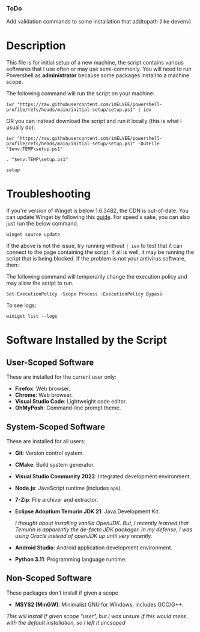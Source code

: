 ### ToDo

Add validation commands to some installation that addtopath (like devenv)

# Description

This file is for initial setup of a new machine, the script contains various softwares that I use often or may use semi-commonly. You will need to run Powershell as **administrator** because some packages install to a machine scope.

The following command will run the script on your machine:

```
iwr "https://raw.githubusercontent.com/imELVEE/powershell-profile/refs/heads/main/initial-setup/setup.ps1" | iex
```

OR you can instead download the script and run it locally (this is what I usually do):

```
iwr "https://raw.githubusercontent.com/imELVEE/powershell-profile/refs/heads/main/initial-setup/setup.ps1" -OutFile "$env:TEMP\setup.ps1"
```
```
. "$env:TEMP\setup.ps1"
```
```
setup
```

# Troubleshooting

If you're version of Winget is below 1.6.3482, the CDN is out-of-date.  You can update Winget by following this [guide](https://github.com/microsoft/winget-cli/tree/master/doc/troubleshooting#executing-winget-exits-with-no-message). For speed's sake, you can also just run the below command.

```
winget source update
```

If the above is not the issue, try running without `| iex` to test that it can connect to the page containing the script. If all is well, it may be running the script that is being blocked. If the problem is not your antivirus software, then:

The following command will temporarily change the execution policy and may allow the script to run.

```
Set-ExecutionPolicy -Scope Process -ExecutionPolicy Bypass
```
To see logs:
```
winiget list --logs
```

# Software Installed by the Script

## User-Scoped Software
These are installed for the current user only:
- **Firefox**: Web browser.
- **Chrome**: Web browser.
- **Visual Studio Code**: Lightweight code editor.
- **OhMyPosh**: Command-line prompt theme.

## System-Scoped Software
These are installed for all users:
- **Git**: Version control system.
- **CMake**: Build system generator.
- **Visual Studio Community 2022**: Integrated development environment.
- **Node.js**: JavaScript runtime (includes `npm`).
- **7-Zip**: File archiver and extractor.
- **Eclipse Adoptium Temurin JDK 21**: Java Development Kit.

  *I thought about installing vanilla OpenJDK. But, I recently learned that Temurin is apparently the de-facto JDK packager. In my defense, I was using Oracle instead of openJDK up until very recently.*
  
- **Android Studio**: Android application development environment.
- **Python 3.11**: Programming language runtime.


## Non-Scoped Software
These packages don't install if given a scope
- **MSYS2 (MinGW)**: Minimalist GNU for Windows, includes GCC/G++.

*This will install if given scope "user", but I was unsure if this would mess with the default installation, so I left it uncsoped*

